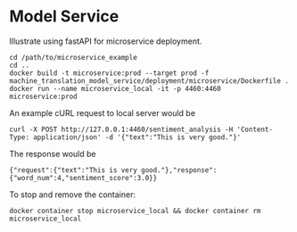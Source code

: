 # Model Service
Illustrate using fastAPI for microservice deployment.

```
cd /path/to/microservice_example
cd ..
docker build -t microservice:prod --target prod -f machine_translation_model_service/deployment/microservice/Dockerfile .
docker run --name microservice_local -it -p 4460:4460 microservice:prod
```

An example cURL request to local server would be
```
curl -X POST http://127.0.0.1:4460/sentiment_analysis -H 'Content-Type: application/json' -d '{"text":"This is very good."}'
```

The response would be
```
{"request":{"text":"This is very good."},"response":{"word_num":4,"sentiment_score":3.0}}
```

To stop and remove the container:
```
docker container stop microservice_local && docker container rm microservice_local
```
